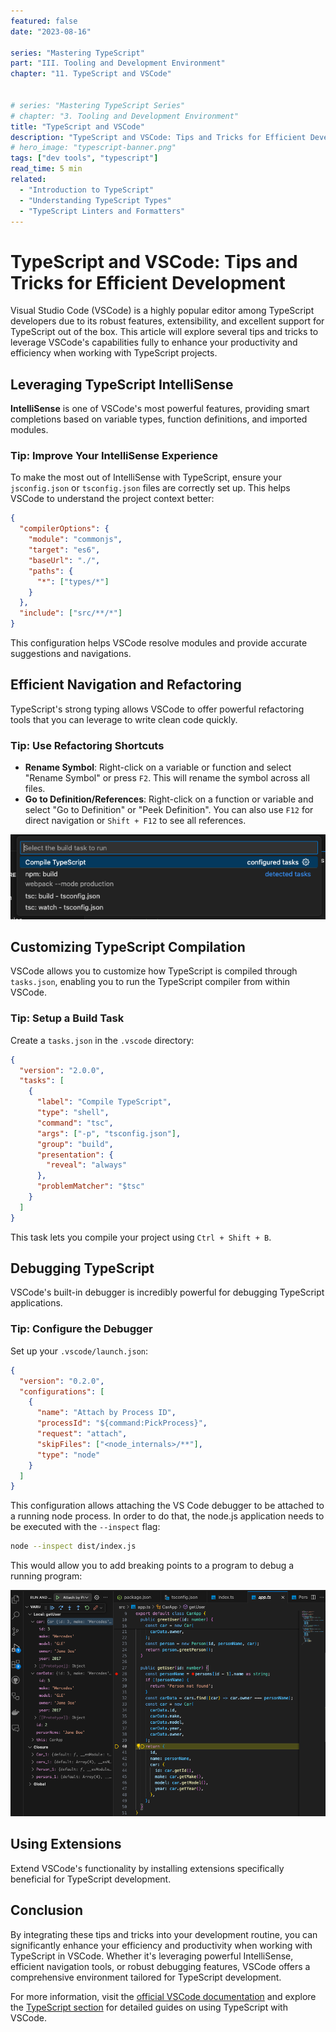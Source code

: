 ```yaml
---
featured: false
date: "2023-08-16"

series: "Mastering TypeScript"
part: "III. Tooling and Development Environment"
chapter: "11. TypeScript and VSCode"


# series: "Mastering TypeScript Series"
# chapter: "3. Tooling and Development Environment"
title: "TypeScript and VSCode"
description: "TypeScript and VSCode: Tips and Tricks for Efficient Development"
# hero_image: "typescript-banner.png"
tags: ["dev tools", "typescript"]
read_time: 5 min
related:
  - "Introduction to TypeScript"
  - "Understanding TypeScript Types"
  - "TypeScript Linters and Formatters"
---
```


# TypeScript and VSCode: Tips and Tricks for Efficient Development

Visual Studio Code (VSCode) is a highly popular editor among TypeScript developers due to its robust features, extensibility, and excellent support for TypeScript out of the box. This article will explore several tips and tricks to leverage VSCode's capabilities fully to enhance your productivity and efficiency when working with TypeScript projects.

## Leveraging TypeScript IntelliSense

**IntelliSense** is one of VSCode's most powerful features, providing smart completions based on variable types, function definitions, and imported modules.

### Tip: Improve Your IntelliSense Experience

To make the most out of IntelliSense with TypeScript, ensure your `jsconfig.json` or `tsconfig.json` files are correctly set up. This helps VSCode to understand the project context better:

```json {numberLines}
{
  "compilerOptions": {
    "module": "commonjs",
    "target": "es6",
    "baseUrl": "./",
    "paths": {
      "*": ["types/*"]
    }
  },
  "include": ["src/**/*"]
}
```

This configuration helps VSCode resolve modules and provide accurate suggestions and navigations.

## Efficient Navigation and Refactoring

TypeScript's strong typing allows VSCode to offer powerful refactoring tools that you can leverage to write clean code quickly.

### Tip: Use Refactoring Shortcuts

- **Rename Symbol**: Right-click on a variable or function and select "Rename Symbol" or press `F2`. This will rename the symbol across all files.
- **Go to Definition/References**: Right-click on a function or variable and select "Go to Definition" or "Peek Definition". You can also use `F12` for direct navigation or `Shift + F12` to see all references.

![VS Code Command Pallet](./vscode-cmd-pallet.png)

## Customizing TypeScript Compilation

VSCode allows you to customize how TypeScript is compiled through `tasks.json`, enabling you to run the TypeScript compiler from within VSCode.

### Tip: Setup a Build Task

Create a `tasks.json` in the `.vscode` directory:

```json {numberLines}
{
  "version": "2.0.0",
  "tasks": [
    {
      "label": "Compile TypeScript",
      "type": "shell",
      "command": "tsc",
      "args": ["-p", "tsconfig.json"],
      "group": "build",
      "presentation": {
        "reveal": "always"
      },
      "problemMatcher": "$tsc"
    }
  ]
}
```

This task lets you compile your project using `Ctrl + Shift + B`.

## Debugging TypeScript

VSCode's built-in debugger is incredibly powerful for debugging TypeScript applications.

### Tip: Configure the Debugger

Set up your `.vscode/launch.json`:

```json {numberLines}
{
  "version": "0.2.0",
  "configurations": [
    {
      "name": "Attach by Process ID",
      "processId": "${command:PickProcess}",
      "request": "attach",
      "skipFiles": ["<node_internals>/**"],
      "type": "node"
    }
  ]
}
```

This configuration allows attaching the VS Code debugger to be attached to a running node process. In order to do that, the node.js application needs to be executed with the `--inspect` flag:

```bash
node --inspect dist/index.js
```

This would allow you to add breaking points to a program to debug a running program:

![VS Code Debug Screen](./vscode-debug.png)

## Using Extensions

Extend VSCode's functionality by installing extensions specifically beneficial for TypeScript development.

## Conclusion

By integrating these tips and tricks into your development routine, you can significantly enhance your efficiency and productivity when working with TypeScript in VSCode. Whether it's leveraging powerful IntelliSense, efficient navigation tools, or robust debugging features, VSCode offers a comprehensive environment tailored for TypeScript development.

For more information, visit the [official VSCode documentation](https://code.visualstudio.com/docs) and explore the [TypeScript section](https://code.visualstudio.com/docs/languages/typescript) for detailed guides on using TypeScript with VSCode.
